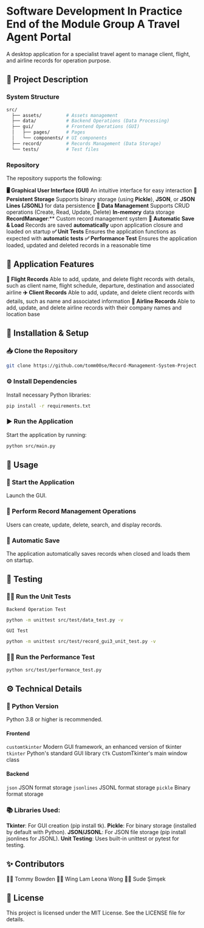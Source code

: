 # Software Development In Practice End of the Module Group A Travel Agent Portal

A desktop application for a specialist travel agent to manage client, flight, and airline records for operation purpose.

## 📌 Project Description

### System Structure
```bash
src/
  ├── assets/         # Assets management
  ├── data/           # Backend Operations (Data Processing)
  ├── gui/            # Frontend Operations (GUI)
  │   ├── pages/      # Pages
  │   └── components/ # UI components
  ├── record/         # Records Management (Data Storage)
  └── tests/          # Test files
```
### Repository
The repository supports the following:

**🖥️ Graphical User Interface (GUI)**
An intuitive interface for easy interaction
**💾 Persistent Storage**
Supports binary storage (using **Pickle**), **JSON**, or **JSON Lines (JSONL)** for data persistence
**📂 Data Management**
Supports CRUD operations (Create, Read, Update, Delete)
**In-memory** data storage
**RecordManager**:** Custom record management system
**🔄 Automatic Save & Load**
Records are saved **automatically** upon application closure and loaded on startup
**✅ Unit Tests**
Ensures the application functions as expected with **automatic tests**
**✅ Performance Test**
Ensures the application loaded, updated and deleted records in a reasonable time

## 🚀 Application Features

**🛫 Flight Records**
Able to add, update, and delete flight records with details, such as client name, flight schedule, departure, destination and associated airline
**✈️ Client Records**
Able to add, update, and delete client records with details, such as name and associated information
**🏢 Airline Records**
Able to add, update, and delete airline records with their company names and location base

## 🔧 Installation & Setup  

### 📥 Clone the Repository
```bash
git clone https://github.com/tomm00se/Record-Management-System-Project.git
```
### ⚙️ Install Dependencies
Install necessary Python libraries:

```bash
pip install -r requirements.txt
```

### ▶️ Run the Application
Start the application by running:

```bash
python src/main.py
```

## 📌 Usage

### 🚀 Start the Application
Launch the GUI.

### 📂 Perform Record Management Operations
Users can create, update, delete, search, and display records.

### 💾 Automatic Save
The application automatically saves records when closed and loads them on startup.

## 🧪 Testing

### 🏃‍♂️ Run the Unit Tests

`Backend Operation Test`
```bash
python -m unittest src/test/data_test.py -v
```
`GUI Test`
```bash
python -m unittest src/test/record_gui3_unit_test.py -v
```

### 🏃‍♂️ Run the Performance Test

```bash
python src/test/performance_test.py
```

## ⚙️ Technical Details

### 🐍 Python Version
Python 3.8 or higher is recommended.

#### Frontend
`customtkinter` Modern GUI framework, an enhanced version of tkinter
`tkinter` Python's standard GUI library
`CTk` CustomTkinter's main window class

#### Backend
`json` JSON format storage
`jsonlines` JSONL format storage
`pickle` Binary format storage

### 📚 Libraries Used:
**Tkinter**: For GUI creation (pip install tk).
**Pickle**: For binary storage (installed by default with Python).
**JSON/JSONL**: For JSON file storage (pip install jsonlines for JSONL).
**Unit Testing**: Uses built-in unittest or pytest for testing.

## ✨ Contributors
👨‍💻 Tommy Bowden
👩‍💻 Wing Lam Leona Wong
👩‍💻 Sude Şimşek

## 📜 License
This project is licensed under the MIT License. See the LICENSE file for details.

